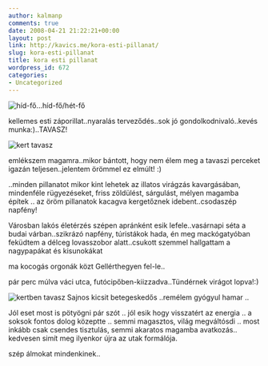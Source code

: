 ```yaml
---
author: kalmanp
comments: true
date: 2008-04-21 21:22:21+00:00
layout: post
link: http://kavics.me/kora-esti-pillanat/
slug: kora-esti-pillanat
title: kora esti pillanat
wordpress_id: 672
categories:
- Uncategorized
---
```



![híd-fő](http://farm4.static.flickr.com/3048/2432439404_18a5ced077.jpg)...híd-fő/hét-fő






kellemes esti záporillat..nyaralás terveződés..sok jó gondolkodnivaló..kevés munka:)..TAVASZ!






![kert tavasz](http://farm3.static.flickr.com/2229/2432439592_a609abb0a3_m.jpg)






emlékszem magamra..mikor bántott, hogy nem élem meg a tavaszi perceket igazán teljesen..jelentem örömmel ez elmúlt! :)  

..minden pillanatot mikor kint lehetek az illatos virágzás kavargásában, mindenféle rügyezéseket, friss zöldülést, sárgulást, mélyen magamba építek .. az öröm pillanatok kacagva kergetőznek idebent..csodaszép napfény!






Városban lakós életérzés szépen apránként esik lefele..vasárnapi séta a budai várban..szikrázó napfény, túristákok hada, én meg mackógatyóban feküdtem a délceg lovasszobor alatt..csukott szemmel hallgattam a nagypapákat és kisunokákat  

ma kocogás orgonák közt Gellérthegyen fel-le..  

pár perc múlva váci utca, futócipőben-kiizzadva..Tündérnek virágot lopva!:)






![kertben tavasz](http://farm3.static.flickr.com/2364/2431626529_79e0b7d6e3.jpg) Sajnos  kicsit betegeskedős ..remélem gyógyul hamar .. 













Jól eset most is pötyögni pár szót .. jól esik hogy visszatért az energia .. a soksok fontos dolog közeptte .. semmi magasztos, világ megváltósdi .. most inkább csak csendes tisztulás, semmi akaratos magamba avatkozás.. kedvesen simít meg ilyenkor újra  az utak formálója.













szép álmokat mindenkinek..






















